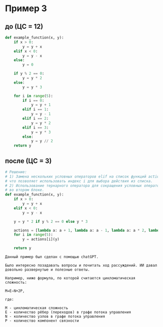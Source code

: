 # Пример 3
## до (ЦС = 12)

```python
def example_function(x, y):
    if x > 0:
        y = y + x
    elif x < 0:
        y = y - x
    else:
        y = 0

    if y % 2 == 0:
        y = y * 2
    else:
        y = y * 3

    for i in range(5):
        if i == 0:
            y = y + 1
        elif i == 1:
            y = y - 1
        elif i == 2:
            y = y * 2
        elif i == 3:
            y = y * 3
        else:
            y = y // 2
    return y

```

## после (ЦС = 3)
```python 
# Решение:
# 1) Замена нескольких условных операторов elif на список функций actions, 
# что позволяет использовать индекс i для выбора действия из списка.
# 2) Использование тернарного оператора для сокращения условных операторов
# во втором блоке.
def example_function(x, y):
    if x > 0:
        y = y + x
    elif x < 0:
        y = y - x

    y = y * 2 if y % 2 == 0 else y * 3

    actions = [lambda a: a + 1, lambda a: a - 1, lambda a: a * 2, lambda a: a * 3, lambda a: a // 2]
    for i in range(5):
        y = actions[i](y)

    return y
```


`Данный пример был сделан с помощью chatGPT.`  

`Было интересно позадавать вопросы и почитать ход рассуждений. ИИ давал довольно развернутые и полезные ответы.` 

`Например, ниже формула, по которой считается цикломатическая сложность:`
```
M=E−N+2P,

где:

M - цикломатическая сложность
E - количество рёбер (переходов) в графе потока управления
N - количество узлов в графе потока управления
P - количество компонент связности
```